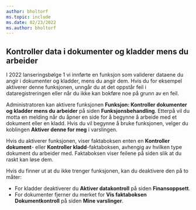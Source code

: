 ```yaml
---
author: bholtorf
ms.topic: include
ms.date: 02/23/2022
ms.author: bholtorf
---
```

## <a name="check-data-in-documents-and-journals-while-you-work"></a><a name="check-data-in-documents-and-journals-while-you-work"></a>Kontroller data i dokumenter og kladder mens du arbeider

I 2022 lanseringsbølge 1 vi innførte en funksjon som validerer dataene du angir i dokumenter og kladder, mens du angir dem. Hvis du for eksempel aktiverer denne funksjonen, unngår du at det oppstår feil i dataregistreringen eller når du ikke kan bokføre noe på grunn av en feil. 

Administratoren kan aktivere funksjonen **Funksjon: Kontroller dokumenter og kladder mens du arbeider** på siden **Funksjonsbehandling**. Etterpå vil du motta en melding når du åpner en side for å begynne å arbeide med et dokument eller en kladd. Hvis du vil begynne å bruke funksjonen, velger du koblingen **Aktiver denne for meg** i varslingen. 

Hvis du aktiverer funksjonen, viser faktaboksen enten en **Kontroller dokument**- eller **Kontroller kladd**-faktaboksen, avhengig av hvilken type dokument du arbeider med. Faktaboksen viser feilene på siden slik at du raskt kan løse dem.

Hvis du finner ut at du ikke trenger funksjonen, kan du deaktivere den på to måter:

* For kladder deaktiverer du **Aktiver datakontroll** på siden **Finansoppsett**.
* For dokumenter fjerner du merket for **Vis faktaboksen Dokumentkontroll** på siden **Mine varslinger**.
